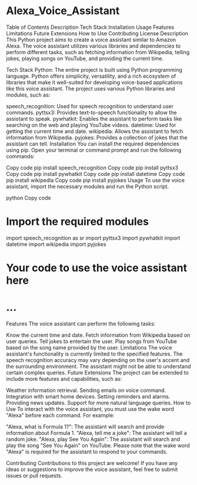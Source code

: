 # Alexa_Voice_Assistant

Table of Contents
Description
Tech Stack
Installation
Usage
Features
Limitations
Future Extensions
How to Use
Contributing
License
Description
This Python project aims to create a voice assistant similar to Amazon Alexa. The voice assistant utilizes various libraries and dependencies to perform different tasks, such as fetching information from Wikipedia, telling jokes, playing songs on YouTube, and providing the current time.

Tech Stack
Python: The entire project is built using Python programming language. Python offers simplicity, versatility, and a rich ecosystem of libraries that make it well-suited for developing voice-based applications like this voice assistant.
The project uses various Python libraries and modules, such as:

speech_recognition: Used for speech recognition to understand user commands.
pyttsx3: Provides text-to-speech functionality to allow the assistant to speak.
pywhatkit: Enables the assistant to perform tasks like searching on the web and playing YouTube videos.
datetime: Used for getting the current time and date.
wikipedia: Allows the assistant to fetch information from Wikipedia.
pyjokes: Provides a collection of jokes that the assistant can tell.
Installation
You can install the required dependencies using pip. Open your terminal or command prompt and run the following commands:

Copy code
pip install speech_recognition
Copy code
pip install pyttsx3
Copy code
pip install pywhatkit
Copy code
pip install datetime
Copy code
pip install wikipedia
Copy code
pip install pyjokes
Usage
To use the voice assistant, import the necessary modules and run the Python script.

python
Copy code
# Import the required modules
import speech_recognition as sr
import pyttsx3
import pywhatkit
import datetime
import wikipedia
import pyjokes

# Your code to use the voice assistant here
# ...
Features
The voice assistant can perform the following tasks:

Know the current time and date.
Fetch information from Wikipedia based on user queries.
Tell jokes to entertain the user.
Play songs from YouTube based on the song name provided by the user.
Limitations
The voice assistant's functionality is currently limited to the specified features.
The speech recognition accuracy may vary depending on the user's accent and the surrounding environment.
The assistant might not be able to understand certain complex queries.
Future Extensions
The project can be extended to include more features and capabilities, such as:

Weather information retrieval.
Sending emails on voice command.
Integration with smart home devices.
Setting reminders and alarms.
Providing news updates.
Support for more natural language queries.
How to Use
To interact with the voice assistant, you must use the wake word "Alexa" before each command. For example:

"Alexa, what is Formula 1?": The assistant will search and provide information about Formula 1.
"Alexa, tell me a joke": The assistant will tell a random joke.
"Alexa, play See You Again": The assistant will search and play the song "See You Again" on YouTube.
Please note that the wake word "Alexa" is required for the assistant to respond to your commands.

Contributing
Contributions to this project are welcome! If you have any ideas or suggestions to improve the voice assistant, feel free to submit issues or pull requests.

